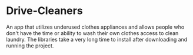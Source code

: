 # Drive-Cleaners
An app that utilizes underused clothes appliances and allows people who don't have the time or ability to wash their own clothes access to clean laundry.
The libraries take a very long time to install after downloading and running the project.
